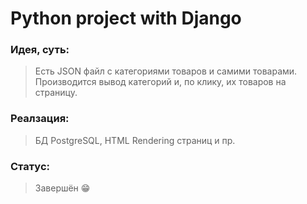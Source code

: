 # Python project with Django
### **Идея, суть:**
> Есть JSON файл с категориями товаров и самими товарами. Производится вывод категорий и, по клику, их товаров на страницу.  
### **Реалзация:**
> БД PostgreSQL, HTML Rendering страниц и пр.
### **Статус:**
> Завершён
:grin:
